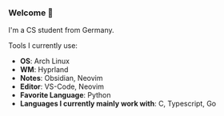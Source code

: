 ### Welcome 👋
I'm a CS student from Germany.

Tools I currently use:
- **OS**: Arch Linux
- **WM**: Hyprland
- **Notes**: Obsidian, Neovim
- **Editor**: VS-Code, Neovim
- **Favorite Language**: Python
- **Languages I currently mainly work with**: C, Typescript, Go
